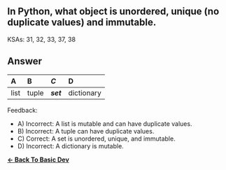 ## In Python, what object is unordered, unique (no duplicate values) and immutable.

KSAs: 31, 32, 33, 37, 38

## Answer
| A | B | ***C*** | D |
| :--- | :--- | :--- | :--- |
| list | tuple | ***set*** | dictionary |


Feedback:

- A) Incorrect: A list is mutable and can have duplicate values.
- B) Incorrect: A tuple can have duplicate values.
- C) Correct: A set is unordered, unique, and immutable.
- D) Incorrect: A dictionary is mutable.

[**<- Back To Basic Dev**](../../../Basic_Dev.md)

